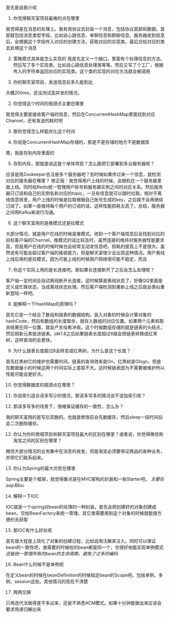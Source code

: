 首先是自我介绍

1. 你觉得聊天室项目最难的点在哪里

我觉得是在消息的处理上。我有用协议去封装一个消息，包括协议首部和数据。首部就包括消息类型字段，比如说心跳信息、单聊信息和群聊信息。服务器收到信息后，会根据这个字段传入对应的创建方法，获取对应的实现类，最后交给对应的类去处理这个消息

2. 策略模式具体是怎么实现的
我是先定义一个接口，里面有个处理信息的方法。然后写了多个实现类，比如说心跳信息处理类等等。然后又写了个工厂，根据传入的字符串返回对应的实现类。这个类的实现的对应方法就会被调用

3. 你的聊天室项目，发送信息后多久能到达

大概200ms，还没测试高并发的情况。

2. 你觉得这个时间的瓶颈点主要在哪里

我觉得主要是接收客户端的信息，然后在ConcurrentHashMap里面找到对应Channel，还有发送的耗时吧

3. 那你觉得怎么样能优化这个时间

4. 你说是ConcurrentHashMap存储的，那是不是存储的地方不是数据库

嗯，我是存到内存里面的

5. 存到内存，那就是说这是个单体项目？怎么能把它部署到多台服务器呢？

应该是用Zookeeper去注册多个服务器吧？到时候如果传过来一个信息，就检测对应的服务器在哪里？
修正版：我觉得用户上线的时候，会随机在一个服务器里面上线。同时给Redis统一管理用户账号和服务器实例之间的对应关系。然后服务器只订阅和自己的实例名称对应的topic，一旦有信息就可以随时拉取。相对于离线信息转发，用户上线的时候是拉取根据自己账号生成的key，之后就不会再继续订阅了。如果一直维持每个用户的订阅的话，这样性能损耗太高了。总结，服务器之间用Kafka来进行沟通。

6. 这个聊天室用的是推模式还是拉模式

大部分情况，就是用户在线的时候是推模式。收到一个客户端信息后会找到对应的目标客户端的Channel。推模式的话比较及时，虽然连接的维持对服务器性能要求高，但是用户在线的时候时候也会经常主动发信息吧，损耗的提高上不是很大。虽然说有可能会超过客户端的接收能力，但是聊天室很少会出现这种情况。用户离线上线后用的是拉模式，因为可能上线的时候用户网络很可能不稳定，而且

7. 你这个实际上用的是长连接吧。那如果长连接断开了之后会怎么处理呢？

客户端一定时间会自动离线断开长连接，这时候算是离线状态了，好像QQ里面是定义成忙碌状态，当成离线状态处理。然后客户端检测到重新上线之后就会类似重新登陆一样吧。

8. 能解释一下HashMap的原理吗？

首先它是一个结合了数组和链表的数据结构。装入对象的时候会计算对象的hashCode，然后和数组的长度取余，就存入数组的对应位置。如果两个元素和取余结果在同一位置，就会产生哈希冲突。这个时候数组存储的就是链表的头结点，然后把新元素放进链表。jdk1.8之后如果链表长度超过8就会把链表转换成红黑树，这样查询的会更快。

9. 为什么链表长度超过8会转变成红黑树，为什么是这个长度？

首先红黑树它的维护也需要时间。链表的查询效率是On，红黑树是Ologn，但是在数据量小的时候这两个时间实际上差距不大。这时候链表因为不需要被维护所以性能可能会更好点。

10. 你觉得数据库的瓶颈点在哪里？

11. 你说索引适合读多写少的情况，那读多写多的情况该不该加索引呢？

12. 那读多写多的场景下，很难保证缓存的一致性，怎么办？

我的聊天室用的是写后双删的。也就是修改前会先删缓存，然后sleep一段时间后会二次删除缓存。

12. 你认为你的商城项目和聊天室项目最大的区别在哪里？或者说，你觉得微信和淘宝之间的区别在哪里？

微信大部分情况的业务集中在消息的收发，但是淘宝必须要保证商品的各种业务，并把它们联系起来。

13. 你认为Spring的最大优势在哪里

Spring主要是个框架，我觉得重点是在MVC架构的封装和一些Starter吧。
*主要在aop和ioc*

14. 解释一下IOC

IOC就是一个spring对bean的处理的一种封装。首先会把创建好的对象创建成bean，交给BeanFactory来统一管理。其它类需要用到这个对象的时候就能很方便的去获取

15. 那IOC有什么好处呢

首先很大程度上简化了对象的创建过程，比如说用注解来注入。同时可以保证bean的一致性吧，谁需要的时候给的bean都是同一个，也很好地能实现单例模式
*还能统一管理所有的bean的生命周期，避免了过多的编码*

16. Bean什么时候不是单例呢

在定义bean的时候在beanDefinition的时候指定bean的Scope吧，包括单例，多例，session这些。其他情况的现在不清楚

17. 两两交换

只用迭代法做得差不多出来，还是不熟悉ACM模式。如果十分钟能做出来应该会要求用递归解出来
